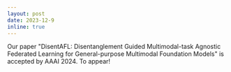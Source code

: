 ```yaml
---
layout: post
date: 2023-12-9
inline: true
---
```


Our paper "DisentAFL: Disentanglement Guided Multimodal-task Agnostic Federated Learning for General-purpose Multimodal Foundation Models" is accepted by AAAI 2024. To appear!